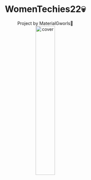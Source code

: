 <h1 align="center">WomenTechies22💀</h1>

<div align="center">
Project by MaterialGworls💅
</div>

<div align="center">
  <img width="35%" src="https://cdn.discordapp.com/attachments/960206228817063938/980096665270751242/upscaled-modified.png" alt="cover" />
  
</div>
